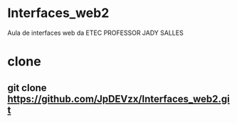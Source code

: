 # Interfaces_web2
Aula de interfaces web da ETEC PROFESSOR JADY SALLES


# clone 

## git clone https://github.com/JpDEVzx/Interfaces_web2.git